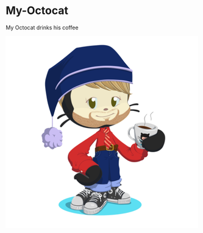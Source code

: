 # My-Octocat
My Octocat drinks his coffee

![My Octocat drinks his coffee](https://raw.githubusercontent.com/icucer/My-Octocat/main/Octocat.png)